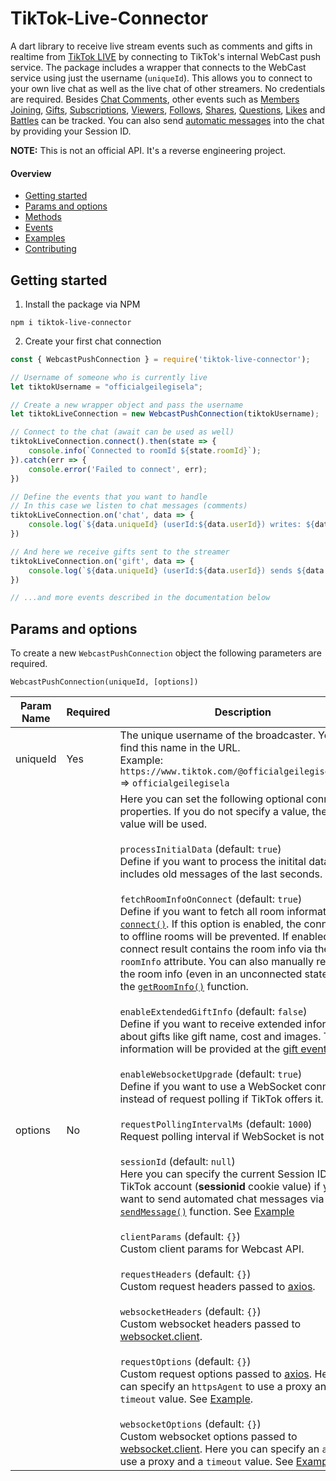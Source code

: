 # TikTok-Live-Connector
A dart library to receive live stream events such as comments and gifts in realtime from [TikTok LIVE](https://www.tiktok.com/live) by connecting to TikTok's internal WebCast push service. The package includes a wrapper that connects to the WebCast service using just the username (`uniqueId`). This allows you to connect to your own live chat as well as the live chat of other streamers. No credentials are required. Besides [Chat Comments](#chat), other events such as [Members Joining](#member), [Gifts](#gift), [Subscriptions](#subscribe), [Viewers](#roomuser), [Follows](#social), [Shares](#social), [Questions](#questionnew), [Likes](#like) and [Battles](#linkmicbattle) can be tracked. You can also send [automatic messages](#send-chat-messages) into the chat by providing your Session ID.


**NOTE:** This is not an official API. It's a reverse engineering project.





#### Overview
- [Getting started](#getting-started)
- [Params and options](#params-and-options)
- [Methods](#methods)
- [Events](#events)
- [Examples](#examples)
- [Contributing](#contributing)

## Getting started

1. Install the package via NPM
```
npm i tiktok-live-connector
```

2. Create your first chat connection

```javascript
const { WebcastPushConnection } = require('tiktok-live-connector');

// Username of someone who is currently live
let tiktokUsername = "officialgeilegisela";

// Create a new wrapper object and pass the username
let tiktokLiveConnection = new WebcastPushConnection(tiktokUsername);

// Connect to the chat (await can be used as well)
tiktokLiveConnection.connect().then(state => {
    console.info(`Connected to roomId ${state.roomId}`);
}).catch(err => {
    console.error('Failed to connect', err);
})

// Define the events that you want to handle
// In this case we listen to chat messages (comments)
tiktokLiveConnection.on('chat', data => {
    console.log(`${data.uniqueId} (userId:${data.userId}) writes: ${data.comment}`);
})

// And here we receive gifts sent to the streamer
tiktokLiveConnection.on('gift', data => {
    console.log(`${data.uniqueId} (userId:${data.userId}) sends ${data.giftId}`);
})

// ...and more events described in the documentation below
```

## Params and options

To create a new `WebcastPushConnection` object the following parameters are required.

`WebcastPushConnection(uniqueId, [options])`

| Param Name | Required | Description |
| ---------- | -------- | ----------- |
| uniqueId   | Yes | The unique username of the broadcaster. You can find this name in the URL.<br>Example: `https://www.tiktok.com/@officialgeilegisela/live` => `officialgeilegisela` |
| options  | No | Here you can set the following optional connection properties. If you do not specify a value, the default value will be used.<br><br>`processInitialData` (default: `true`) <br> Define if you want to process the initital data which includes old messages of the last seconds.<br><br>`fetchRoomInfoOnConnect` (default: `true`) <br> Define if you want to fetch all room information on [`connect()`](#methods). If this option is enabled, the connection to offline rooms will be prevented. If enabled, the connect result contains the room info via the `roomInfo` attribute. You can also manually retrieve the room info (even in an unconnected state) using the [`getRoomInfo()`](#methods) function.<br><br>`enableExtendedGiftInfo` (default: `false`) <br> Define if you want to receive extended information about gifts like gift name, cost and images. This information will be provided at the [gift event](#gift). <br><br>`enableWebsocketUpgrade` (default: `true`) <br> Define if you want to use a WebSocket connection instead of request polling if TikTok offers it. <br><br>`requestPollingIntervalMs` (default: `1000`) <br> Request polling interval if WebSocket is not used.<br><br>`sessionId` (default: `null`) <br> Here you can specify the current Session ID of your TikTok account (**sessionid** cookie value) if you want to send automated chat messages via the [`sendMessage()`](#methods) function. See [Example](#send-chat-messages)<br><br>`clientParams` (default: `{}`) <br> Custom client params for Webcast API.<br><br>`requestHeaders` (default: `{}`) <br> Custom request headers passed to [axios](https://github.com/axios/axios).<br><br>`websocketHeaders` (default: `{}`) <br> Custom websocket headers passed to [websocket.client](https://github.com/theturtle32/WebSocket-Node). <br><br>`requestOptions` (default: `{}`) <br> Custom request options passed to [axios](https://github.com/axios/axios). Here you can specify an `httpsAgent` to use a proxy and a `timeout` value. See [Example](#connect-via-proxy). <br><br>`websocketOptions` (default: `{}`) <br> Custom websocket options passed to [websocket.client](https://github.com/theturtle32/WebSocket-Node). Here you can specify an `agent` to use a proxy and a `timeout` value. See [Example](#connect-via-proxy). |
